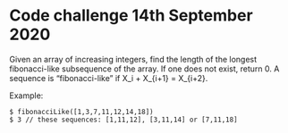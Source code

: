 # Code challenge 14th September 2020

Given an array of increasing integers, find the length of the longest fibonacci-like subsequence of the array. If one does not exist, return 0. A sequence is “fibonacci-like” if X_i + X_{i+1} = X_{i+2}.

Example:
```
$ fibonacciLike([1,3,7,11,12,14,18])
$ 3 // these sequences: [1,11,12], [3,11,14] or [7,11,18]
```